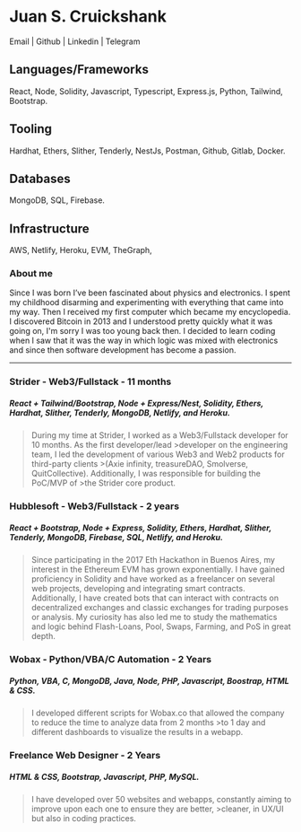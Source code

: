 # Juan S. Cruickshank
Email | Github | Linkedin | Telegram

## Languages/Frameworks
React, Node, Solidity, Javascript, Typescript, Express.js, Python, Tailwind, Bootstrap.

## Tooling
Hardhat, Ethers, Slither, Tenderly, NestJs, Postman, Github, Gitlab, Docker.

## Databases
MongoDB, SQL, Firebase.

## Infrastructure
AWS, Netlify, Heroku, EVM, TheGraph,

### About me
Since I was born I’ve been fascinated about physics and electronics. I spent my childhood disarming and experimenting with everything that came into my way. Then I received my first computer which became my encyclopedia. I discovered Bitcoin in 2013 and I understood pretty quickly what it was going on, I'm sorry I was too young back then. I decided to learn coding when I saw that it was the way in which logic was mixed with electronics and since then software development has become a passion.

___

### Strider - Web3/Fullstack - 11 months 
##### React + Tailwind/Bootstrap, Node + Express/Nest, Solidity, Ethers, Hardhat, Slither, Tenderly, MongoDB, Netlify, and Heroku.
>During my time at Strider, I worked as a Web3/Fullstack developer for 10 months. As the first developer/lead >developer on the engineering team, I led the development of various Web3 and Web2 products for third-party clients >(Axie infinity, treasureDAO, Smolverse, QuitCollective). Additionally, I was responsible for building the PoC/MVP of >the Strider core product.

### Hubblesoft - Web3/Fullstack - 2 years 
##### React + Bootstrap, Node + Express, Solidity, Ethers, Hardhat, Slither, Tenderly, MongoDB, Firebase, SQL, Netlify, and Heroku.
>Since participating in the 2017 Eth Hackathon in Buenos Aires, my interest in the Ethereum EVM has grown
>exponentially. I have gained proficiency in Solidity and have worked as a freelancer on several web projects, 
>developing and integrating smart contracts. Additionally, I have created bots that can interact with contracts on 
>decentralized exchanges and classic exchanges for trading purposes or analysis. My curiosity has also led me to study
>the mathematics and logic behind Flash-Loans, Pool, Swaps, Farming, and PoS in great depth.

### Wobax - Python/VBA/C Automation - 2 Years 
##### Python, VBA, C, MongoDB, Java, Node, PHP, Javascript, Boostrap, HTML & CSS.
>I developed different scripts for Wobax.co that allowed the company to reduce the time to analyze data from 2 months >to 1 day and different dashboards to visualize the results in a webapp. 
    
### Freelance Web Designer - 2 Years
##### HTML & CSS, Bootstrap, Javascript, PHP, MySQL.
>I have developed over 50 websites and webapps, constantly aiming to improve upon each one to ensure they are better, >cleaner, in UX/UI but also in coding practices. 
